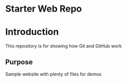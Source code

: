 # Starter Web Repo

# Introduction

This repository is for showing how Git and GitHub work

## Purpose

Sample website with plenty of files for demos

